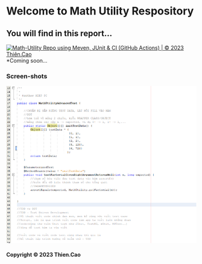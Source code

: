 # Welcome to Math Utility Respository
## You will find in this report...
[![Math-Utility Repo using Meven, JUnit & CI (GitHub Actions) | © 2023 Thiên.Cao](https://github.com/CaoMinhThien1502/math-util-mvn/actions/workflows/math-util-ci.yml/badge.svg)](https://github.com/CaoMinhThien1502/math-util-mvn/actions/workflows/math-util-ci.yml)
*Coming soon...

### Screen-shots
![DDT Source code](https://github.com/CaoMinhThien1502/math-util-mvn/blob/main/screenshots/DDTSource%20with%20Junit.png)                          

#### Copyright &#169; 2023 Thien.Cao